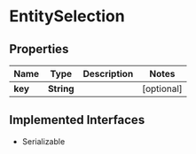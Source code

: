 

# EntitySelection


## Properties

Name | Type | Description | Notes
------------ | ------------- | ------------- | -------------
**key** | **String** |  |  [optional]


## Implemented Interfaces

* Serializable


